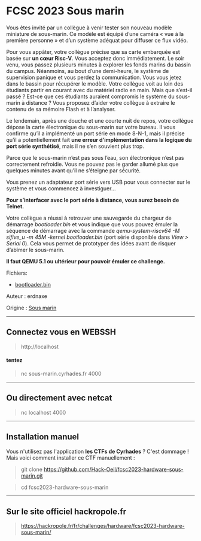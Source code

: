 # FCSC 2023 Sous marin

Vous êtes invité par un collègue à venir tester son nouveau modèle miniature de sous-marin. Ce modèle est équipé d’une caméra « vue à la première personne » et d’un système adéquat pour diffuser ce flux vidéo.

Pour vous appâter, votre collègue précise que sa carte embarquée est basée sur **un cœur Risc-V**. Vous acceptez donc immédiatement. Le soir venu, vous passez plusieurs minutes à explorer les fonds marins du bassin du campus. Néanmoins, au bout d’une demi-heure, le système de supervision panique et vous perdez la communication. Vous vous jetez dans le bassin pour récupérer le modèle. Votre collègue voit au loin des étudiants partir en courant avec du matériel radio en main. Mais que s’est-il passé ? Est-ce que ces étudiants auraient compromis le système du sous-marin à distance ? Vous proposez d’aider votre collègue à extraire le contenu de sa mémoire Flash et à l’analyser.

Le lendemain, après une douche et une courte nuit de repos, votre collègue dépose la carte électronique du sous-marin sur votre bureau. Il vous confirme qu’il a implémenté un port série en mode 8-N-1, mais il précise qu’il a potentiellement fait **une erreur d’implémentation dans la logique du port série synthétisé**, mais il ne s’en souvient plus trop.

Parce que le sous-marin n’est pas sous l’eau, son électronique n’est pas correctement refroidie. Vous ne pouvez pas le garder allumé plus que quelques minutes avant qu’il ne s’éteigne par sécurité.

Vous prenez un adaptateur port série vers USB pour vous connecter sur le système et vous commencez à investiguer…

**Pour s’interfacer avec le port série à distance, vous aurez besoin de Telnet.**

Votre collègue a réussi à retrouver une sauvegarde du chargeur de démarrage *bootloader.bin* et vous indique que vous pouvez émuler la séquence de démarrage avec la commande *qemu-system-riscv64 -M sifive_u -m 45M -kernel bootloader.bin* (port série disponible dans *View > Serial 0*). Cela vous permet de prototyper des idées avant de risquer d’abîmer le sous-marin.

**Il faut QEMU 5.1 ou ultérieur pour pouvoir émuler ce challenge.**


Fichiers:
- [bootloader.bin](bootloader.bin)



Auteur : erdnaxe

Origine : [Sous marin](https://hackropole.fr/fr/challenges/hardware/fcsc2023-hardware-sous-marin/)



-----------

## Connectez vous en WEBSSH
> http://localhost

#### tentez 
> nc sous-marin.cyrhades.fr 4000

-----------

## Ou directement avec netcat
> nc localhost 4000


-----------


## Installation manuel
Vous n'utilisez pas l'application **les CTFs de Cyrhades** ? C'est dommage !
Mais voici comment installer ce CTF manuellement :

> git clone https://github.com/Hack-Oeil/fcsc2023-hardware-sous-marin.git

> cd fcsc2023-hardware-sous-marin


-----------


## Sur le site officiel hackropole.fr
> https://hackropole.fr/fr/challenges/hardware/fcsc2023-hardware-sous-marin/